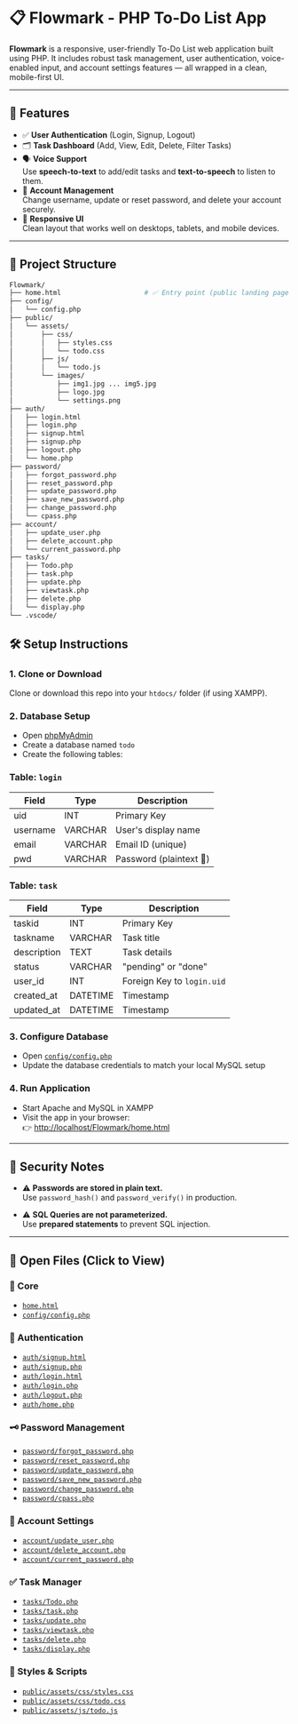 # 📋 Flowmark - PHP To-Do List App

**Flowmark** is a responsive, user-friendly To-Do List web application built using PHP. It includes robust task management, user authentication, voice-enabled input, and account settings features — all wrapped in a clean, mobile-first UI.

---

## 🚀 Features

- ✅ **User Authentication** (Login, Signup, Logout)
- 🗂️ **Task Dashboard** (Add, View, Edit, Delete, Filter Tasks)
- 🗣️ **Voice Support**  
  Use **speech-to-text** to add/edit tasks and **text-to-speech** to listen to them.
- 🔐 **Account Management**  
  Change username, update or reset password, and delete your account securely.
- 📱 **Responsive UI**  
  Clean layout that works well on desktops, tablets, and mobile devices.

---

## 📁 Project Structure

```bash
Flowmark/
├── home.html                     # ✅ Entry point (public landing page)
├── config/
│   └── config.php
├── public/
│   └── assets/
│       ├── css/
│       │   ├── styles.css
│       │   └── todo.css
│       ├── js/
│       │   └── todo.js
│       └── images/
│           ├── img1.jpg ... img5.jpg
│           ├── logo.jpg
│           └── settings.png
├── auth/
│   ├── login.html
│   ├── login.php
│   ├── signup.html
│   ├── signup.php
│   ├── logout.php
│   └── home.php
├── password/
│   ├── forgot_password.php
│   ├── reset_password.php
│   ├── update_password.php
│   ├── save_new_password.php
│   ├── change_password.php
│   └── cpass.php
├── account/
│   ├── update_user.php
│   ├── delete_account.php
│   └── current_password.php
├── tasks/
│   ├── Todo.php
│   ├── task.php
│   ├── update.php
│   ├── viewtask.php
│   ├── delete.php
│   └── display.php
└── .vscode/
```
## 🛠️ Setup Instructions

### 1. Clone or Download
Clone or download this repo into your `htdocs/` folder (if using XAMPP).

### 2. Database Setup
- Open [phpMyAdmin](http://localhost/phpmyadmin)
- Create a database named `todo`
- Create the following tables:

### Table: `login`

| Field     | Type    | Description          |
|-----------|---------|----------------------|
| uid       | INT     | Primary Key          |
| username  | VARCHAR | User's display name  |
| email     | VARCHAR | Email ID (unique)    |
| pwd       | VARCHAR | Password (plaintext 🔴) |

### Table: `task`

| Field        | Type     | Description                  |
|--------------|----------|------------------------------|
| taskid       | INT      | Primary Key                  |
| taskname     | VARCHAR  | Task title                   |
| description  | TEXT     | Task details                 |
| status       | VARCHAR  | "pending" or "done"          |
| user_id      | INT      | Foreign Key to `login.uid`   |
| created_at   | DATETIME | Timestamp                    |
| updated_at   | DATETIME | Timestamp                    |

### 3. Configure Database
- Open [`config/config.php`](config/config.php)
- Update the database credentials to match your local MySQL setup

### 4. Run Application
- Start Apache and MySQL in XAMPP
- Visit the app in your browser:  
  👉 [http://localhost/Flowmark/home.html](http://localhost/Flowmark/home.html)

---

## 🔐 Security Notes

- ⚠️ **Passwords are stored in plain text.**  
  Use `password_hash()` and `password_verify()` in production.

- ⚠️ **SQL Queries are not parameterized.**  
  Use **prepared statements** to prevent SQL injection.

---

## 📂 Open Files (Click to View)

### 🔧 Core
- [`home.html`](home.html)
- [`config/config.php`](config/config.php)

### 🔐 Authentication
- [`auth/signup.html`](auth/signup.html)
- [`auth/signup.php`](auth/signup.php)
- [`auth/login.html`](auth/login.html)
- [`auth/login.php`](auth/login.php)
- [`auth/logout.php`](auth/logout.php)
- [`auth/home.php`](auth/home.php)

### 🗝️ Password Management
- [`password/forgot_password.php`](password/forgot_password.php)
- [`password/reset_password.php`](password/reset_password.php)
- [`password/update_password.php`](password/update_password.php)
- [`password/save_new_password.php`](password/save_new_password.php)
- [`password/change_password.php`](password/change_password.php)
- [`password/cpass.php`](password/cpass.php)

### 👤 Account Settings
- [`account/update_user.php`](account/update_user.php)
- [`account/delete_account.php`](account/delete_account.php)
- [`account/current_password.php`](account/current_password.php)

### ✅ Task Manager
- [`tasks/Todo.php`](tasks/Todo.php)
- [`tasks/task.php`](tasks/task.php)
- [`tasks/update.php`](tasks/update.php)
- [`tasks/viewtask.php`](tasks/viewtask.php)
- [`tasks/delete.php`](tasks/delete.php)
- [`tasks/display.php`](tasks/display.php)

### 🎨 Styles & Scripts
- [`public/assets/css/styles.css`](public/assets/css/styles.css)
- [`public/assets/css/todo.css`](public/assets/css/todo.css)
- [`public/assets/js/todo.js`](public/assets/js/todo.js)
